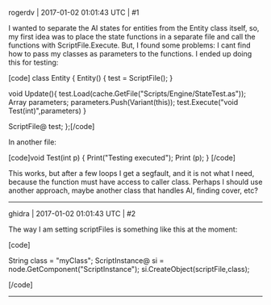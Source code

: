 rogerdv | 2017-01-02 01:01:43 UTC | #1

I wanted to separate the AI states for entities from the Entity class itself, so, my first idea was to place the state functions in a separate file and call the functions with ScriptFile.Execute. But, I found some problems: I cant find how to pass my classes as parameters to the functions. I ended up doing this for testing:

[code]
class Entity 
{
Entity()
{
test = ScriptFile();
}

void Update(){
test.Load(cache.GetFile("Scripts/Engine/StateTest.as"));
			Array<Variant> parameters;
			parameters.Push(Variant(this));
			test.Execute("void Test(int)",parameters)
}

ScriptFile@ test;
};[/code] 

In another file:

[code]void Test(int p)
{
	Print("Testing executed");
	Print (p);
}
[/code]

This works, but after a few loops I get a segfault, and it is not what I need, because the function must have access to caller class. Perhaps I should use another approach, maybe another class that handles AI, finding cover, etc?

-------------------------

ghidra | 2017-01-02 01:01:43 UTC | #2

The way I am setting scriptFiles is something like this at the moment:

[code]

String class = "myClass";
ScriptInstance@ si = node.GetComponent("ScriptInstance");
si.CreateObject(scriptFile,class);

[/code]

-------------------------

